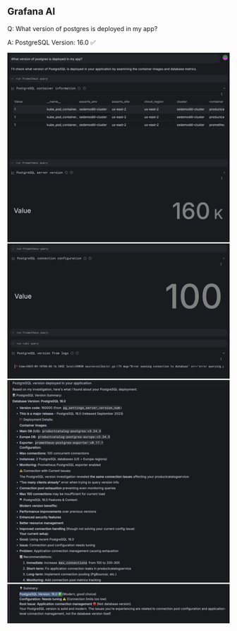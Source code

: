 ## Grafana AI
Q: What version of postgres is deployed in my app?

A: PostgreSQL Version: 16.0 ✅ 

![prompt](/images/breakout_3/4.2-grafana-assistant-1.png)
![findings](/images/breakout_3/4.2-grafana-assistant-2.png)
![findings](/images/breakout_3/4.2-grafana-assistant-3.png)
![answer](/images/breakout_3/4.2-grafana-assistant-4.png)

